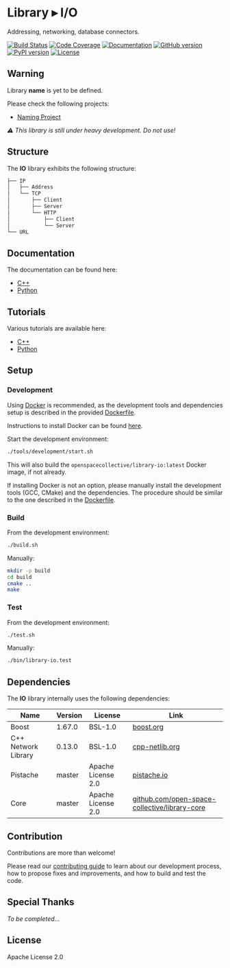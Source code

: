 Library ▸ I/O
=============

Addressing, networking, database connectors.

[![Build Status](https://travis-ci.com/open-space-collective/library-io.svg?branch=master)](https://travis-ci.com/open-space-collective/library-io)
[![Code Coverage](https://codecov.io/gh/open-space-collective/library-io/branch/master/graph/badge.svg)](https://codecov.io/gh/open-space-collective/library-io)
[![Documentation](https://media.readthedocs.org/static/projects/badges/passing-flat.svg)](https://open-space-collective.github.io/library-io)
[![GitHub version](https://badge.fury.io/gh/open-space-collective%2Flibrary-io.svg)](https://badge.fury.io/gh/open-space-collective%2Flibrary-io)
[![PyPI version](https://badge.fury.io/py/LibraryIOPy.svg)](https://badge.fury.io/py/LibraryIOPy)
[![License](https://img.shields.io/badge/License-Apache%202.0-blue.svg)](https://opensource.org/licenses/Apache-2.0)

## Warning

Library **name** is yet to be defined.

Please check the following projects:

- [Naming Project](https://github.com/orgs/open-space-collective/projects/1)

*⚠ This library is still under heavy development. Do not use!*

## Structure

The **IO** library exhibits the following structure:

```txt
├── IP
│   ├── Address
│   └── TCP
│       ├── Client
│       ├── Server
│       └── HTTP
│           ├── Client
│           └── Server
└── URL
```

## Documentation

The documentation can be found here:

- [C++](https://open-space-collective.github.io/library-io)
- [Python](./bindings/python/docs)

## Tutorials

Various tutorials are available here:

- [C++](./tutorials/cpp)
- [Python](./tutorials/python)

## Setup

### Development

Using [Docker](https://www.docker.com) is recommended, as the development tools and dependencies setup is described in the provided [Dockerfile](./tools/development/docker/Dockerfile).

Instructions to install Docker can be found [here](https://docs.docker.com/install/).

Start the development environment:

```bash
./tools/development/start.sh
```

This will also build the `openspacecollective/library-io:latest` Docker image, if not already.

If installing Docker is not an option, please manually install the development tools (GCC, CMake) and the dependencies.
The procedure should be similar to the one described in the [Dockerfile](./tools/development/docker/Dockerfile).

### Build

From the development environment:

```bash
./build.sh
```

Manually:

```bash
mkdir -p build
cd build
cmake ..
make
```

### Test

From the development environment:

```bash
./test.sh
```

Manually:

```bash
./bin/library-io.test
```

## Dependencies

The **IO** library internally uses the following dependencies:

| Name                | Version | License                | Link                                                                                                   |
|---------------------|---------|------------------------|--------------------------------------------------------------------------------------------------------|
| Boost               | 1.67.0  | BSL-1.0                | [boost.org](https://www.boost.org)                                                                     |
| C++ Network Library | 0.13.0  | BSL-1.0                | [cpp-netlib.org](https://cpp-netlib.org)                                                               |
| Pistache            | master  | Apache License 2.0     | [pistache.io](http://pistache.io)                                                                      |
| Core                | master  | Apache License 2.0     | [github.com/open-space-collective/library-core](https://github.com/open-space-collective/library-core) |

## Contribution

Contributions are more than welcome!

Please read our [contributing guide](CONTRIBUTING.md) to learn about our development process, how to propose fixes and improvements, and how to build and test the code.

## Special Thanks

*To be completed...*

## License

Apache License 2.0
